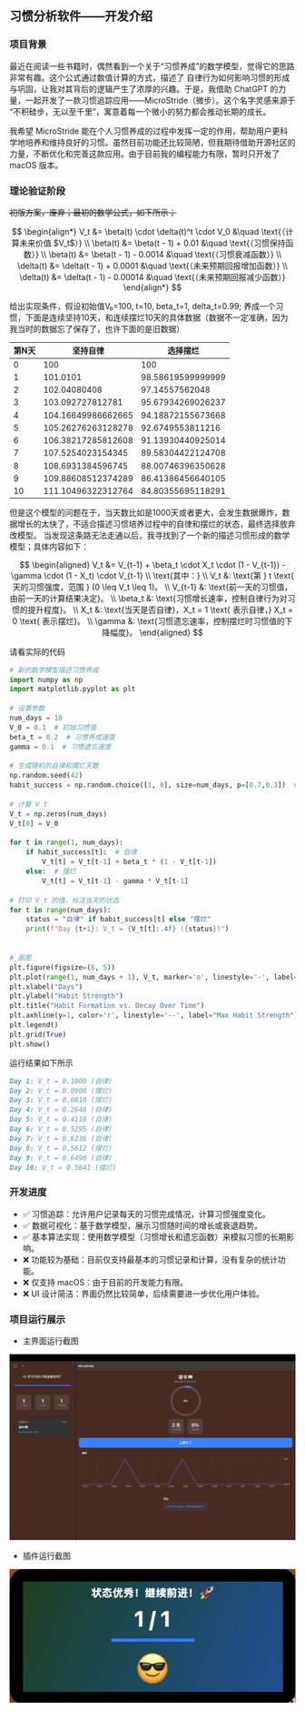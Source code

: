 ## 习惯分析软件——开发介绍

### 项目背景
最近在阅读一些书籍时，偶然看到一个关于“习惯养成”的数学模型，觉得它的思路非常有趣。这个公式通过数值计算的方式，描述了 自律行为如何影响习惯的形成与巩固，让我对其背后的逻辑产生了浓厚的兴趣。于是，我借助 ChatGPT 的力量，一起开发了一款习惯追踪应用——MicroStride（微步）。这个名字灵感来源于 “不积硅步，无以至千里”，寓意着每一个微小的努力都会推动长期的成长。

我希望 MicroStride 能在个人习惯养成的过程中发挥一定的作用，帮助用户更科学地培养和维持良好的习惯。虽然目前功能还比较简陋，但我期待借助开源社区的力量，不断优化和完善这款应用。由于目前我的编程能力有限，暂时只开发了 macOS 版本。

### 理论验证阶段
~~初版方案，废弃；最初的数学公式，如下所示；~~

$$
\begin{align*}
    V_t &= \beta(t) \cdot \delta(t)^t \cdot V_0  &\quad \text{（计算未来价值 $V_t$）} \\
    \beta(t) &= \beta(t - 1) + 0.01  &\quad \text{（习惯保持函数）} \\  
    \beta(t) &= \beta(t - 1) - 0.0014 &\quad \text{（习惯衰减函数）} \\  
    \delta(t) &= \delta(t - 1) + 0.0001  &\quad \text{（未来预期回报增加函数）} \\  
    \delta(t) &= \delta(t - 1) - 0.00014  &\quad \text{（未来预期回报减少函数）} 
\end{align*}
$$

给出实现条件，假设初始值V₀=100, t=10, beta_t=1, delta_t=0.99; 养成一个习惯，下面是连续坚持10天，和连续摆烂10天的具体数据（数据不一定准确，因为我当时的数据忘了保存了，也许下面的是旧数据）

| 第N天 | 坚持自律           | 选择摆烂          |
| ----- | ------------------ | ----------------- |
| 0     | 100                | 100               |
| 1     | 101.0101           | 98.58619599999999 |
| 2     | 102.04080408       | 97.14557562048    |
| 3     | 103.092727812781   | 95.67934269026237 |
| 4     | 104.16649986662665 | 94.18872155673668 |
| 5     | 105.26276263128278 | 92.6749553811216  |
| 6     | 106.38217285812608 | 91.13930440925014 |
| 7     | 107.5254023154345  | 89.58304422124708 |
| 8     | 108.6931384596745  | 88.00746396350628 |
| 9     | 109.88608512374289 | 86.41386456640105 |
| 10    | 111.10496322312764 | 84.80355695118291 |

但是这个模型的问题在于，当天数比如是1000天或者更大，会发生数据爆炸，数据增长的太快了，不适合描述习惯培养过程中的自律和摆烂的状态，最终选择放弃改模型。
当发现这条路无法走通以后，我寻找到了一个新的描述习惯形成的数学模型；具体内容如下：

$$
\begin{aligned}
V_t &= V_{t-1} + \beta_t \cdot X_t \cdot (1 - V_{t-1}) - \gamma \cdot (1 - X_t) \cdot V_{t-1} \\
\text{其中：} \\
V_t &: \text{第 } t \text{ 天的习惯强度，范围 } (0 \leq V_t \leq 1)。 \\
V_{t-1} &: \text{前一天的习惯值，由前一天的计算结果决定}。 \\
\beta_t &: \text{习惯增长速率，控制自律行为对习惯的提升程度}。 \\
X_t &: \text{当天是否自律}，X_t = 1 \text{ 表示自律，} X_t = 0 \text{ 表示摆烂}。 \\
\gamma &: \text{习惯遗忘速率，控制摆烂时习惯值的下降幅度}。
\end{aligned}
$$


请看实际的代码

```python
# 新的数学模型描述习惯养成
import numpy as np
import matplotlib.pyplot as plt

# 设置参数
num_days = 10
V_0 = 0.1  # 初始习惯值
beta_t = 0.2  # 习惯养成速度
gamma = 0.1  # 习惯遗忘速度

# 生成随机的自律和摆烂天数
np.random.seed(42)
habit_success = np.random.choice([1, 0], size=num_days, p=[0.7,0.3])  # 前一个参数自律，后一个参数摆烂

# 计算 V_t
V_t = np.zeros(num_days)
V_t[0] = V_0

for t in range(1, num_days):
    if habit_success[t]:  # 自律
        V_t[t] = V_t[t-1] + beta_t * (1 - V_t[t-1])
    else:  # 摆烂
        V_t[t] = V_t[t-1] - gamma * V_t[t-1]

# 打印 V_t 的值，标注当天的状态
for t in range(num_days):
    status = "自律" if habit_success[t] else "摆烂"
    print(f"Day {t+1}: V_t = {V_t[t]:.4f} ({status})")


# 画图
plt.figure(figsize=(8, 5))
plt.plot(range(1, num_days + 1), V_t, marker='o', linestyle='-', label="Habit Strength (V_t)")
plt.xlabel("Days")
plt.ylabel("Habit Strength")
plt.title("Habit Formation vs. Decay Over Time")
plt.axhline(y=1, color='r', linestyle='--', label="Max Habit Strength")
plt.legend()
plt.grid(True)
plt.show()
```

运行结果如下所示

```markdown
Day 1: V_t = 0.1000 (自律)
Day 2: V_t = 0.0900 (摆烂)
Day 3: V_t = 0.0810 (摆烂)
Day 4: V_t = 0.2648 (自律)
Day 5: V_t = 0.4118 (自律)
Day 6: V_t = 0.5295 (自律)
Day 7: V_t = 0.6236 (自律)
Day 8: V_t = 0.5612 (摆烂)
Day 9: V_t = 0.6490 (自律)
Day 10: V_t = 0.5841 (摆烂)
```
### 开发进度
- ✅ 习惯追踪：允许用户记录每天的习惯完成情况，计算习惯强度变化。
- ✅ 数据可视化：基于数学模型，展示习惯随时间的增长或衰退趋势。
- ✅ 基本算法实现：使用数学模型（习惯增长和遗忘函数）来模拟习惯的长期影响。
- ❌ 功能较为基础：目前仅支持最基本的习惯记录和计算，没有复杂的统计功能。
- ❌ 仅支持 macOS：由于目前的开发能力有限。
- ❌ UI 设计简洁：界面仍然比较简单，后续需要进一步优化用户体验。

### 项目运行展示
- 主界面运行截图

![主界面运行截图](images/screenshot-whole.png)

- 插件运行截图

![主界面运行截图](images/screenshot-widget.png)